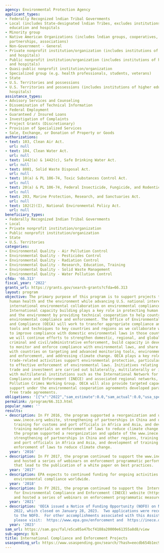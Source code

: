 ```yaml
---
agency: Environmental Protection Agency
applicant_types:
- Federally Recognized lndian Tribal Governments
- Local (includes State-designated lndian Tribes, excludes institutions of higher
  education and hospitals
- Minority group
- Native American Organizations (includes lndian groups, cooperatives, corporations,
  partnerships, associations)
- Non-Government - General
- Private nonprofit institution/organization (includes institutions of higher education
  and hospitals)
- Public nonprofit institution/organization (includes institutions of higher education
  and hospitals)
- Quasi-public nonprofit institution/organization
- Specialized group (e.g. health professionals, students, veterans)
- State
- U.S. Territories and possessions
- U.S. Territories and possessions (includes institutions of higher education and
  hospitals)
assistance_types:
- Advisory Services and Counseling
- Dissemination of Technical Information
- Federal Employment
- Guaranteed / Insured Loans
- Investigation of Complaints
- Project Grants (Discretionary)
- Provision of Specialized Services
- Sale, Exchange, or Donation of Property or Goods
authorizations:
- text: 103, Clean Air Act.
  url: null
- text: 104, Clean Water Act.
  url: null
- text: 1442(a) & 1442(c), Safe Drinking Water Act.
  url: null
- text: 8001, Solid Waste Disposal Act.
  url: null
- text: 10(a) & PL 106-74, Toxic Substances Control Act.
  url: null
- text: 20(a) & PL 106-74, Federal Insecticide, Fungicide, and Rodenticide Act (FIFRA).
  url: null
- text: 203, Marine Protection, Research, and Sanctuaries Act.
  url: null
- text: 102(2)(I), National Environmental Policy Act.
  url: null
beneficiary_types:
- Federally Recognized Indian Tribal Governments
- Local
- Private nonprofit institution/organization
- Public nonprofit institution/organization
- State
- U.S. Territories
categories:
- Environmental Quality - Air Pollution Control
- Environmental Quality - Pesticides Control
- Environmental Quality - Radiation Control
- Environmental Quality - Research, Education, Training
- Environmental Quality - Solid Waste Management
- Environmental Quality - Water Pollution Control
cfda: '66.313'
fiscal_year: '2022'
grants_url: https://grants.gov/search-grants?cfda=66.313
layout: program
objective: The primary purpose of this program is to support projects that protect
  human health and the environment while advancing U.S. national interests through
  international environmental collaboration on environmental compliance and enforcement.
  International capacity building plays a key role in protecting human health, communities
  and the environment by providing technical cooperation to help countries improve
  environmental compliance and enforcement. The Office of Environmental Enforcement
  and Compliance (OECA) will work to transfer appropriate compliance and enforcement
  tools and techniques to key countries and regions as we collaborate with partners
  to improve compliance with domestic environmental laws in those countries. In addition,
  we will continue efforts to strengthen domestic, regional, and global networks on
  criminal and civil/administrative enforcement, build capacity in developing countries
  to monitor and enforce compliance with environmental laws, and share information
  with countries on targeting and advanced monitoring tools, environmental justice
  and enforcement, and addressing climate change. OECA plays a key role in ensuring
  trade-related activities support environmental protection, particularly related
  to effective enforcement of environmental laws. Initiatives relating to environmental
  trade and investment are carried out bilaterally, multilaterally or in connection
  with multilateral institutions such as the International Network for Environmental
  Compliance and Enforcement (INECE) and associated regional networks, including INTERPOL's
  Pollution Crimes Working Group. OECA will also provide targeted capacity building
  support under the environmental cooperation agreements developed parallel to U.S.
  free trade agreements.
obligations: '[{"x":"2022","sam_estimate":0.0,"sam_actual":0.0,"usa_spending_actual":25000.0},{"x":"2023","sam_estimate":45000.0,"sam_actual":0.0,"usa_spending_actual":45000.0},{"x":"2024","sam_estimate":45000.0,"sam_actual":0.0,"usa_spending_actual":0.0}]'
permalink: /program/66.313.html
popular_name: ''
results:
- description: In FY 2016, the program supported a reorganization and update of the
    www.inece.org website, strengthening of partnerships in China and other regions,
    training for customs and port officials in Africa and Asia, and development of
    training materials on enforcement of laws to reduce climate change.  In FY 2016,
    the program supported a reorganization and update of the www.inece.org website,
    strengthening of partnerships in China and other regions, training for customs
    and port officials in Africa and Asia, and development of training materials on
    enforcement of laws to reduce climate change.
  year: '2016'
- description: In FY 2017, the program continued to support the www.inece.org website
    and hosted a series of webinars on enforcement programmatic performance measures
    that lead to the publication of a white paper on best practices.
  year: '2017'
- description: EPA expects to continued funding for ongoing activities that advance
    environmental compliance worldwide.
  year: '2018'
- description: In FY 2021, the program continued to support the  International Network
    for Environmental Compliance and Enforcement (INECE) website (https://www.inece.org/),
    and hosted a series of webinars on enforcement programmatic measures.
  year: '2021'
- description: 'OECA issued a Notice of Funding Opportunity (NOFO) on November 29,
    2022, which closed on January 28, 2023.  Two applications were received in response
    to the NOFO.  For other accomplishments associated with this Assistance Listing,
    please visit:  https://www.epa.gov/enforcement and  https://inece.org/.'
  year: '2023'
sam_url: https://sam.gov/fal/e5ca05a47bcf4188a20000e61355a8d8/view
sub-agency: N/A
title: International Compliance and Enforcement Projects
usaspending_url: https://www.usaspending.gov/search/?hash=eecdb654b1ec9488ac82130cf19d6b76
---
```

